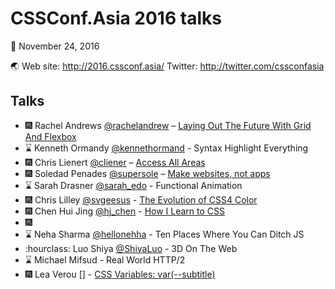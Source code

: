 CSSConf.Asia 2016 talks
===

:calendar: November 24, 2016

:earth_asia: Web site: http://2016.cssconf.asia/ Twitter: http://twitter.com/cssconfasia

Talks
---

- :fireworks: Rachel Andrews [@rachelandrew](https://twitter.com/rachelandrew) – [Laying Out The Future With Grid And Flexbox](https://rachelandrew.co.uk/speaking/event/cssconf-asia-2016)
- :hourglass: Kenneth Ormandy [@kennethormand](https://twitter.com/kennethormandy) - Syntax Highlight Everything
- :fireworks: Chris Lienert [@cliener](https://twitter.com/cliener) – [Access All Areas](http://www.slideshare.net/cliener/access-all-areas-cssconf-asia-2016)
- :fireworks: Soledad Penades [@supersole](https://twitter.com/supersole) – [Make websites, not apps](https://soledadpenades.com/files/t/2016_mwna/)
- :hourglass: Sarah Drasner [@sarah_edo](https://twitter.com/sarah_edo) - Functional Animation
- :fireworks: Chris Lilley [@svgeesus](https://twitter.com/svgeesus) - [The Evolution of CSS4 Color](https://www.w3.org/Talks/2016/css4-color-talk/#intro)
- :fireworks: Chen Hui Jing [@hj_chen](https://twitter.com/hj_chen) - [How I Learn to CSS](https://www.chenhuijing.com/slides/css-conf-2016/)
- :fireworks: 
- :hourglass: Neha Sharma [@hellonehha](https://twitter.com/hellonehha) - Ten Places Where You Can Ditch JS
- :hourclass: Luo Shiya [@ShiyaLuo](https://twitter.com/ShiyaLuo) - 3D On The Web
- :hourglass: Michael Mifsud - Real World HTTP/2
- :fireworks: Lea Verou [] - [CSS Variables: var(--subtitle)](https://leaverou.github.io/css-variables/)
